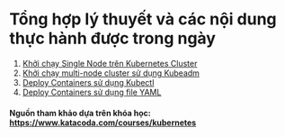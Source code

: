 # Tổng hợp lý thuyết và các nội dung thực hành được trong ngày
1. [ Khởi chạy Single Node trên Kubernetes Cluster](https://github.com/smoothkt4951/kubernetes-notebook/tree/main/Day05-Jun-8/1.Launch-Single-Node-Kubernetes-Cluster)
2. [ Khởi chạy multi-node cluster sử dụng Kubeadm](https://github.com/smoothkt4951/kubernetes-notebook/tree/main/Day05-Jun-8/2.Launch-a-multi-node-cluster-using-Kubeadm)
3. [ Deploy Containers sử dụng Kubectl](https://github.com/smoothkt4951/kubernetes-notebook/tree/main/Day05-Jun-8/3.Deploy-Containers-Using-Kubectl)
4. [ Deploy Containers sử dụng file YAML](https://github.com/smoothkt4951/kubernetes-notebook/tree/main/Day05-Jun-8/4.Deploy-Containers-Using-YAML)

#### Nguồn tham khảo dựa trên khóa học: https://www.katacoda.com/courses/kubernetes
